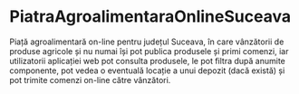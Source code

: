# PiatraAgroalimentaraOnlineSuceava
Piață agroalimentară on-line pentru județul Suceava, în care vânzătorii de produse agricole și nu numai își pot publica produsele și primi comenzi, iar utilizatorii aplicației web pot consulta produsele, le pot filtra după anumite componente, pot vedea o eventuală locație a unui depozit (dacă există) și pot trimite comenzi on-line către vânzători.
